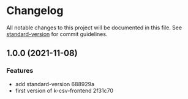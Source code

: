 # Changelog

All notable changes to this project will be documented in this file. See [standard-version](https://github.com/conventional-changelog/standard-version) for commit guidelines.

## 1.0.0 (2021-11-08)


### Features

* add standard-version 688929a
* first version of k-csv-frontend 2f31c70
